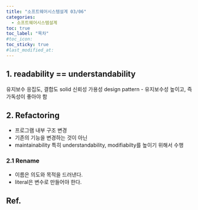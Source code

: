 ```yaml
---
title: "소프트웨어시스템설계 03/06"
categories:
  - 소프트웨어시스템설계
toc: true
toc_label: "목차"
#toc_icon:
toc_sticky: true
#last_modified_at:
---
```


## 1. readability == understandability

유지보수
응집도, 결합도
solid
신뢰성 가용성
design pattern - 유지보수성 높이고, 즉 가독성이 좋아야 함

## 2. Refactoring
- 프로그램 내부 구조 변경
- 기존의 기능을 변경하는 것이 아닌
- maintainability 특히 understandability, modifiabilty를 높이기 위해서 수행

### 2.1 Rename
- 이름은 의도와 목적을 드러낸다.
- literal은 변수로 만들어야 한다.





## Ref.
